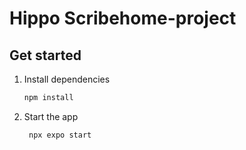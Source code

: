 # Hippo Scribehome-project

## Get started

1. Install dependencies

   ```bash
   npm install
   ```

2. Start the app

   ```bash
    npx expo start
   ```
